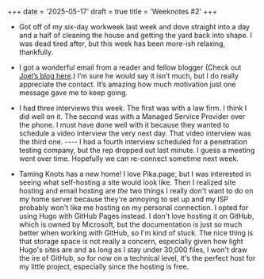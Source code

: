 +++
date = '2025-05-17'
draft = true
title = 'Weeknotes #2'
+++

* Got off of my six-day workweek last week and dove straight into a day and a half of cleaning the house and getting the yard back into shape. I was dead tired after, but this week has been more-ish relaxing, thankfully.

* I got a wonderful email from a reader and fellow blogger (Check out [Joel’s blog here](https://joelchrono.xyz/).) I’m sure he would say it isn’t much, but I do really appreciate the contact. It’s amazing how much motivation just one message gave me to keep going.

* I had three interviews this week. The first was with a law firm. I think I did well on it. The second was with a Managed Service Provider over the phone. I must have done well with it because they wanted to schedule a video interview the very next day. That video interview was the third one. ---- I had a fourth interview scheduled for a penetration testing company, but the rep dropped out last minute. I guess a meeting went over time. Hopefully we can re-connect sometime next week.

* Taming Knots has a new home! I love Pika.page, but I was interested in seeing what self-hosting a site would look like. Then I realized site hosting and email hosting are *the* two things I really don't want to do on my home server because they're annoying to set up and my ISP probably won't like me hosting on my personal connection. I opted for using Hugo with GitHub Pages instead. I don't love hosting it on GitHub, which is owned by Microsoft, but the documentation is just so much better when working with GitHub, so I'm kind of stuck. The nice thing is that storage space is not really a concern, especially given how light Hugo's sites are and as long as I stay under 30,000 files, I won't draw the ire of GitHub, so for now on a technical level, it's the perfect host for my little project, especially since the hosting is free.
